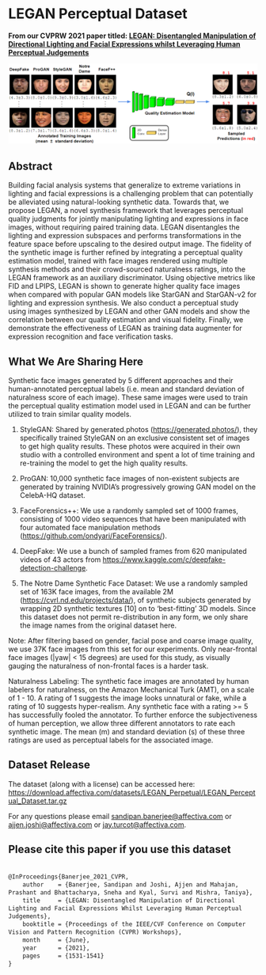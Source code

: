 # LEGAN Perceptual Dataset 

**From our CVPRW 2021 paper titled: [LEGAN: Disentangled Manipulation of Directional Lighting and Facial Expressions whilst Leveraging Human Perceptual Judgements](https://openaccess.thecvf.com/content/CVPR2021W/AMFG/papers/Banerjee_LEGAN_Disentangled_Manipulation_of_Directional_Lighting_and_Facial_Expressions_Whilst_CVPRW_2021_paper.pdf)**

![alt text](https://github.com/Affectiva/LEGAN_Perceptual_Dataset/blob/main/Quality_Framework_5.png)

## Abstract
Building facial analysis systems that generalize to extreme variations in lighting and facial expressions is a challenging problem that can potentially be alleviated using natural-looking synthetic data. Towards that, we propose LEGAN, a novel synthesis framework that leverages perceptual quality judgments for jointly manipulating lighting and expressions in face images, without requiring paired training data. LEGAN disentangles the lighting and expression subspaces and performs transformations in the feature space before upscaling to the desired output image. The fidelity of the synthetic image is further refined by integrating a perceptual quality estimation model, trained with face images rendered using multiple synthesis methods and their crowd-sourced naturalness ratings, into the LEGAN
framework as an auxiliary discriminator. Using objective metrics like FID and LPIPS, LEGAN is shown to generate higher quality face images when compared with popular GAN models like StarGAN and StarGAN-v2 for lighting and expression synthesis. We also conduct a perceptual study using images synthesized by LEGAN and other GAN models and show the correlation between our quality estimation and visual fidelity. Finally, we demonstrate the effectiveness of LEGAN as training data augmenter for expression recognition and face verification tasks.

## What We Are Sharing Here

Synthetic face images generated by 5 different approaches and their human-annotated perceptual labels (i.e. mean and standard deviation of naturalness score of each image). These same images were used to train the perceptual quality estimation model used in LEGAN and can be further utilized to train similar quality models.

1. StyleGAN: Shared by generated.photos (https://generated.photos/), they specifically trained StyleGAN on an exclusive consistent set of images to get high quality results. These photos were acquired in their own studio with a controlled environment and spent a lot of time training and re-training the model to get the high quality results.

2. ProGAN: 10,000 synthetic face images of non-existent subjects are generated by training NVIDIA’s progressively growing GAN model on the CelebA-HQ dataset.

3. FaceForensics++: We use a randomly sampled set of 1000 frames, consisting of 1000 video sequences that have been manipulated with four automated face manipulation methods (https://github.com/ondyari/FaceForensics/).

4. DeepFake: We use a bunch of sampled frames from 620 manipulated videos of 43 actors from https://www.kaggle.com/c/deepfake-detection-challenge.

5. The Notre Dame Synthetic Face Dataset: We use a randomly sampled set of 163K face images, from the available 2M (https://cvrl.nd.edu/projects/data/), of synthetic subjects generated by wrapping 2D synthetic textures [10] on to ‘best-fitting’ 3D models. Since this dataset does not permit re-distribution in any form, we only share the image names from the original dataset here.

Note: After filtering based on gender, facial pose and coarse image quality, we use 37K face images from this set for our experiments. Only near-frontal face images (|yaw| < 15 degrees) are used for this study, as visually gauging the naturalness of non-frontal faces is a harder task.

Naturalness Labeling: The synthetic face images are annotated by human labelers for naturalness, on the Amazon Mechanical Turk (AMT), on a scale of 1 - 10. A rating of 1 suggests the image looks unnatural or fake, while a rating of 10 suggests hyper-realism. Any synthetic face with a rating >= 5 has successfully fooled the annotator. To further enforce the subjectiveness of human perception, we allow three different annotators to rate each synthetic image. The mean (m) and standard deviation (s) of these three ratings are used as perceptual labels for the associated image.

## Dataset Release

The dataset (along with a license) can be accessed here: https://download.affectiva.com/datasets/LEGAN_Perpetual/LEGAN_Perceptual_Dataset.tar.gz

For any questions please email sandipan.banerjee@affectiva.com or ajjen.joshi@affectiva.com or jay.turcot@affectiva.com. 


## Please cite this paper if you use this dataset

```

@InProceedings{Banerjee_2021_CVPR,
    author    = {Banerjee, Sandipan and Joshi, Ajjen and Mahajan, Prashant and Bhattacharya, Sneha and Kyal, Survi and Mishra, Taniya},
    title     = {LEGAN: Disentangled Manipulation of Directional Lighting and Facial Expressions Whilst Leveraging Human Perceptual Judgements},
    booktitle = {Proceedings of the IEEE/CVF Conference on Computer Vision and Pattern Recognition (CVPR) Workshops},
    month     = {June},
    year      = {2021},
    pages     = {1531-1541}
}

```
